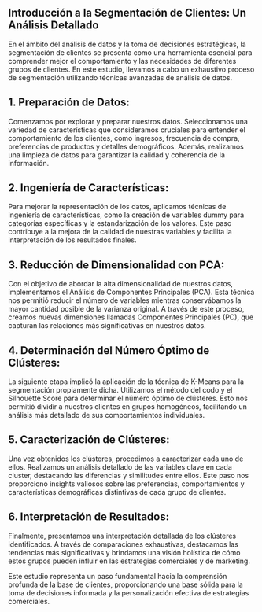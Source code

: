 ## Introducción a la Segmentación de Clientes: Un Análisis Detallado

En el ámbito del análisis de datos y la toma de decisiones estratégicas, la segmentación de clientes se presenta como una herramienta esencial para comprender mejor el comportamiento y las necesidades de diferentes grupos de clientes. En este estudio, llevamos a cabo un exhaustivo proceso de segmentación utilizando técnicas avanzadas de análisis de datos.

## 1. Preparación de Datos:

Comenzamos por explorar y preparar nuestros datos. Seleccionamos una variedad de características que consideramos cruciales para entender el comportamiento de los clientes, como ingresos, frecuencia de compra, preferencias de productos y detalles demográficos. Además, realizamos una limpieza de datos para garantizar la calidad y coherencia de la información.

## 2. Ingeniería de Características:

Para mejorar la representación de los datos, aplicamos técnicas de ingeniería de características, como la creación de variables dummy para categorías específicas y la estandarización de los valores. Este paso contribuye a la mejora de la calidad de nuestras variables y facilita la interpretación de los resultados finales.

## 3. Reducción de Dimensionalidad con PCA:

Con el objetivo de abordar la alta dimensionalidad de nuestros datos, implementamos el Análisis de Componentes Principales (PCA). Esta técnica nos permitió reducir el número de variables mientras conservábamos la mayor cantidad posible de la varianza original. A través de este proceso, creamos nuevas dimensiones llamadas Componentes Principales (PC), que capturan las relaciones más significativas en nuestros datos.

## 4. Determinación del Número Óptimo de Clústeres:

La siguiente etapa implicó la aplicación de la técnica de K-Means para la segmentación propiamente dicha. Utilizamos el método del codo y el Silhouette Score para determinar el número óptimo de clústeres. Esto nos permitió dividir a nuestros clientes en grupos homogéneos, facilitando un análisis más detallado de sus comportamientos individuales.

## 5. Caracterización de Clústeres:

Una vez obtenidos los clústeres, procedimos a caracterizar cada uno de ellos. Realizamos un análisis detallado de las variables clave en cada cluster, destacando las diferencias y similitudes entre ellos. Este paso nos proporcionó insights valiosos sobre las preferencias, comportamientos y características demográficas distintivas de cada grupo de clientes.

## 6. Interpretación de Resultados:

Finalmente, presentamos una interpretación detallada de los clústeres identificados. A través de comparaciones exhaustivas, destacamos las tendencias más significativas y brindamos una visión holística de cómo estos grupos pueden influir en las estrategias comerciales y de marketing.

Este estudio representa un paso fundamental hacia la comprensión profunda de la base de clientes, proporcionando una base sólida para la toma de decisiones informada y la personalización efectiva de estrategias comerciales.
